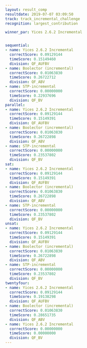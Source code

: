 ```yaml
---
layout: result_comp
resultdate: 2019-07-07 03:09:50
track: track_incremental_challenge
recognition: largest_contribution

winner_par: Yices 2.6.2 Incremental


sequential:
- name: Yices 2.6.2 Incremental
  correctScore: 0.09129144
  timeScore: 0.15149460
  division: QF_AUFBV
- name: Boolector (incremental)
  correctScore: 0.01063830
  timeScore: 0.26722712
  division: QF_ABV
- name: STP-incremental
  correctScore: 0.00000000
  timeScore: 0.22937696
  division: QF_BV
parallel:
- name: Yices 2.6.2 Incremental
  correctScore: 0.09129144
  timeScore: 0.15149391
  division: QF_AUFBV
- name: Boolector (incremental)
  correctScore: 0.01063830
  timeScore: 0.26722898
  division: QF_ABV
- name: STP-incremental
  correctScore: 0.00000000
  timeScore: 0.23537802
  division: QF_BV
sat:
- name: Yices 2.6.2 Incremental
  correctScore: 0.09129144
  timeScore: 0.15149391
  division: QF_AUFBV
- name: Boolector (incremental)
  correctScore: 0.01063830
  timeScore: 0.26722898
  division: QF_ABV
- name: STP-incremental
  correctScore: 0.00000000
  timeScore: 0.23537802
  division: QF_BV
unsat:
- name: Yices 2.6.2 Incremental
  correctScore: 0.09129144
  timeScore: 0.15149391
  division: QF_AUFBV
- name: Boolector (incremental)
  correctScore: 0.01063830
  timeScore: 0.26722898
  division: QF_ABV
- name: STP-incremental
  correctScore: 0.00000000
  timeScore: 0.23537802
  division: QF_BV
twentyfour:
- name: Yices 2.6.2 Incremental
  correctScore: 0.09129144
  timeScore: 0.19138298
  division: QF_AUFBV
- name: Boolector (incremental)
  correctScore: 0.01063830
  timeScore: 0.28651735
  division: QF_ABV
- name: Yices 2.6.2 Incremental
  correctScore: 0.00000000
  timeScore: 0.00000000
  division: QF_BV
---
```

